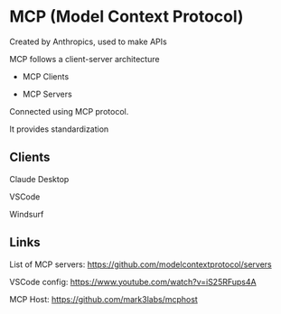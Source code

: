# MCP (Model Context Protocol)

Created by Anthropics, used to make APIs

MCP follows a client-server architecture

- MCP Clients

- MCP Servers

Connected using MCP protocol.

It provides standardization


## Clients

Claude Desktop

VSCode

Windsurf


## Links

List of MCP servers: https://github.com/modelcontextprotocol/servers

VSCode config: https://www.youtube.com/watch?v=iS25RFups4A

MCP Host: https://github.com/mark3labs/mcphost

